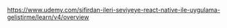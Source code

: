 https://www.udemy.com/sifirdan-ileri-seviyeye-react-native-ile-uygulama-gelistirme/learn/v4/overview
